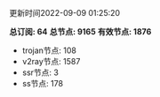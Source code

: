 更新时间2022-09-09 01:25:20

**总订阅: 64**
**总节点: 9165**
**有效节点: 1876**
- trojan节点: 108
- v2ray节点: 1587
- ssr节点: 3
- ss节点: 178
